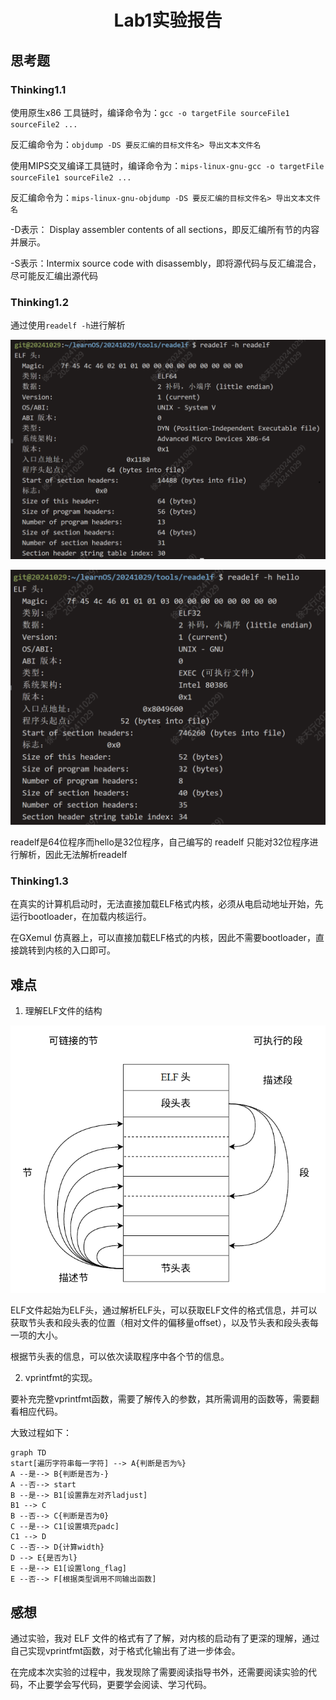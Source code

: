 <h1 align="center">Lab1实验报告</h1>

## 思考题

### Thinking1.1

使用原生x86 工具链时，编译命令为：`gcc -o targetFile sourceFile1 sourceFile2 ...`

反汇编命令为：`objdump -DS 要反汇编的目标文件名> 导出文本文件名`

使用MIPS交叉编译工具链时，编译命令为：`mips-linux-gnu-gcc -o targetFile sourceFile1 sourceFile2 ...`

反汇编命令为：`mips-linux-gnu-objdump -DS 要反汇编的目标文件名> 导出文本文件名`

-D表示： Display assembler contents of all sections，即反汇编所有节的内容并展示。

-S表示：Intermix source code with disassembly，即将源代码与反汇编混合，尽可能反汇编出源代码

### Thinking1.2

通过使用`readelf -h`进行解析

![Thinking1.2-1](imgs/Thinking1.2-1.png)

![Thinking1.2-2](imgs/Thinking1.2-2.png)

readelf是64位程序而hello是32位程序，自己编写的 readelf 只能对32位程序进行解析，因此无法解析readelf

### Thinking1.3

在真实的计算机启动时，无法直接加载ELF格式内核，必须从电启动地址开始，先运行bootloader，在加载内核运行。

在GXemul 仿真器上，可以直接加载ELF格式的内核，因此不需要bootloader，直接跳转到内核的入口即可。

## 难点

1. 理解ELF文件的结构

![难点1](imgs/难点1.png)

ELF文件起始为ELF头，通过解析ELF头，可以获取ELF文件的格式信息，并可以获取节头表和段头表的位置（相对文件的偏移量offset），以及节头表和段头表每一项的大小。

根据节头表的信息，可以依次读取程序中各个节的信息。

2. vprintfmt的实现。

要补充完整vprintfmt函数，需要了解传入的参数，其所需调用的函数等，需要翻看相应代码。

大致过程如下：

```mermaid
graph TD
start[遍历字符串每一字符] --> A{判断是否为%}
A --是--> B{判断是否为-}
A --否--> start
B --是--> B1[设置靠左对齐ladjust]
B1 --> C
B --否--> C{判断是否为0}
C --是--> C1[设置填充padc]
C1 --> D
C --否--> D{计算width}
D --> E{是否为l}
E --是--> E1[设置long_flag]
E --否--> F[根据类型调用不同输出函数]
```

## 感想

通过实验，我对 ELF 文件的格式有了了解，对内核的启动有了更深的理解，通过自己实现vprintfmt函数，对于格式化输出有了进一步体会。

在完成本次实验的过程中，我发现除了需要阅读指导书外，还需要阅读实验的代码，不止要学会写代码，更要学会阅读、学习代码。
